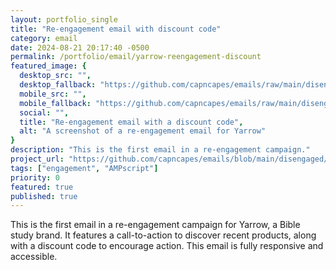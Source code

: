 ```yaml
---
layout: portfolio_single
title: "Re-engagement email with discount code"
category: email
date: 2024-08-21 20:17:40 -0500
permalink: /portfolio/email/yarrow-reengagement-discount
featured_image: {
  desktop_src: "",
  desktop_fallback: "https://github.com/capncapes/emails/raw/main/disengaged/assets/yarrow_mkt_yarrow-reengagement_1-discount_600.jpeg",
  mobile_src: "",
  mobile_fallback: "https://github.com/capncapes/emails/raw/main/disengaged/assets/yarrow_mkt_yarrow-reengagement_1-discount_340.jpeg",
  social: "",
  title: "Re-engagement email with a discount code",
  alt: "A screenshot of a re-engagement email for Yarrow"
}
description: "This is the first email in a re-engagement campaign."
project_url: "https://github.com/capncapes/emails/blob/main/disengaged/yarrow_mkt_yarrow-reengagement_1-discount.html"
tags: ["engagement", "AMPscript"]
priority: 0
featured: true
published: true
---
```


This is the first email in a re-engagement campaign for Yarrow, a Bible study brand. It features a call-to-action to discover recent products, along with a discount code to encourage action. This email is fully responsive and accessible.